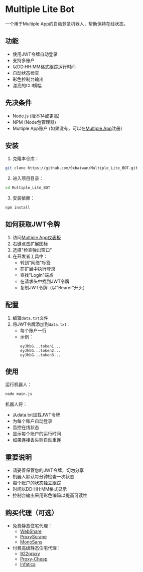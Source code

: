 # Multiple Lite Bot

一个用于Multiple App的自动登录机器人，帮助保持在线状态。

## 功能

- 使用JWT令牌自动登录
- 支持多账户
- 以DD:HH:MM格式跟踪运行时间
- 自动状态检查
- 彩色控制台输出
- 漂亮的CLI横幅

## 先决条件

- Node.js (版本14或更高)
- NPM (Node包管理器)
- Multiple App账户 (如果没有，可以在[Multiple App](https://www.app.multiple.cc/#/signup?inviteCode=4pe17iNY)注册)

## 安装

1. 克隆本仓库：

```bash
git clone https://github.com/0xbaiwan/Multiple_Lite_BOT.git
```

2. 进入项目目录：

```bash
cd Multiple_Lite_BOT
```

3. 安装依赖：

```bash
npm install
```

## 如何获取JWT令牌

1. 访问[Multiple App仪表板](https://www.app.multiple.cc)
2. 右键点击扩展图标
3. 选择"检查弹出窗口"
4. 在开发者工具中：
   - 转到"网络"标签
   - 在扩展中执行登录
   - 查找"Login"端点
   - 在请求头中找到JWT令牌
   - 复制JWT令牌（以"Bearer"开头）

## 配置

1. 编辑`data.txt`文件
2. 将JWT令牌添加到`data.txt`：
   - 每个账户一行
   - 示例：
     ```
     eyJhbG...token1...
     eyJhbG...token2...
     eyJhbG...token3...
     ```

## 使用

运行机器人：

```bash
node main.js
```

机器人将：

- 从data.txt加载JWT令牌
- 为每个账户自动登录
- 监控在线状态
- 显示每个账户的运行时间
- 如果连接丢失则自动重连


## 重要说明

- 请妥善保管您的JWT令牌，切勿分享
- 机器人默认每分钟检查一次状态
- 每个账户的状态独立跟踪
- 时间以DD:HH:MM格式显示
- 控制台输出采用彩色编码以提高可读性


## 购买代理（可选）

- 免费静态住宅代理：
   - [WebShare](https://www.webshare.io/?referral_code=gtw7lwqqelgu)
   - [ProxyScrape](https://proxyscrape.com/)
   - [MonoSans](https://github.com/monosans/proxy-list)
- 付费高级静态住宅代理：
   - [922proxy](https://www.922proxy.com/register?inviter_code=d6416857)
   - [Proxy-Cheap](https://app.proxy-cheap.com/r/Pd6sqg)
   - [Infatica](https://dashboard.infatica.io/aff.php?aff=580)

